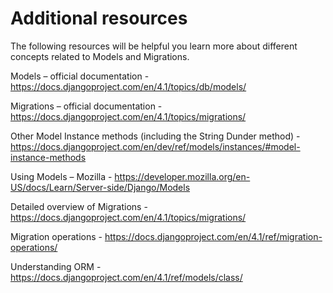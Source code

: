 <h1>Additional resources</h1>
The following resources will be helpful you learn more about different concepts related to Models and Migrations.

Models – official documentation - https://docs.djangoproject.com/en/4.1/topics/db/models/

Migrations – official documentation - https://docs.djangoproject.com/en/4.1/topics/migrations/

Other Model Instance methods (including the String Dunder method) - https://docs.djangoproject.com/en/dev/ref/models/instances/#model-instance-methods

Using Models – Mozilla - https://developer.mozilla.org/en-US/docs/Learn/Server-side/Django/Models

Detailed overview of Migrations - https://docs.djangoproject.com/en/4.1/topics/migrations/

Migration operations - https://docs.djangoproject.com/en/4.1/ref/migration-operations/

Understanding ORM - https://docs.djangoproject.com/en/4.1/ref/models/class/